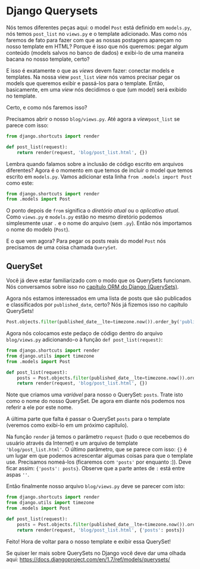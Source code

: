 # Django Querysets

Nós temos diferentes peças aqui: o model `Post` está definido em `models.py`, nós temos `post_list` no `views.py` e o template adicionado. Mas como nós faremos de fato para fazer com que as nossas postagens apareçam no nosso template em HTML? Porque é isso que nós queremos: pegar algum conteúdo (models salvos no banco de dados) e exibi-lo de uma maneira bacana no nosso template, certo?

E isso é exatamente o que as *views* devem fazer: conectar models e templates. Na nossa view `post_list` *view* nós vamos precisar pegar os models que queremos exibir e passá-los para o template. Então, basicamente, em uma *view* nós decidimos o que (um model) será exibido no template.

Certo, e como nós faremos isso?

Precisamos abrir o nosso `blog/views.py`. Até agora a *view*`post_list` se parece com isso:

```python
from django.shortcuts import render

def post_list(request):
    return render(request, 'blog/post_list.html', {})
```

Lembra quando falamos sobre a inclusão de código escrito em arquivos diferentes? Agora é o momento em que temos de incluir o model que temos escrito em `models.py`. Vamos adicionar esta linha `from .models import Post` como este:

```python
from django.shortcuts import render
from .models import Post
```

O ponto depois de `from` significa o *diretório atual* ou o *aplicativo atual*. Como `views.py` e `models.py` estão no mesmo diretório podemos simplesmente usar `.` e o nome do arquivo (sem `.py`). Então nós importamos o nome do modelo (`Post`).

E o que vem agora? Para pegar os posts reais do model `Post` nós precisamos de uma coisa chamada `QuerySet`.

## QuerySet

Você já deve estar familiarizado com o modo que os QuerySets funcionam. Nós conversamos sobre isso no [capítulo ORM do Django (QuerySets)][2].</p> 
Agora nós estamos interessados em uma lista de posts que são publicados e classificados por `published_date`, certo? Nós já fizemos isso no capítulo QuerySets!

```python
Post.objects.filter(published_date__lte=timezone.now()).order_by('published_date')
```    

Agora nós colocamos este pedaço de código dentro do arquivo `blog/views.py` adicionando-o à função `def post_list(request)`:

```python
from django.shortcuts import render
from django.utils import timezone
from .models import Post

def post_list(request):
    posts = Post.objects.filter(published_date__lte=timezone.now()).order_by('published_date')
    return render(request, 'blog/post_list.html', {})
```

Note que criamos uma *variável* para nosso o QuerySet: `posts`. Trate isto como o nome do nosso QuerySet. De agora em diante nós podemos nos referir a ele por este nome.

A última parte que falta é passar o QuerySet `posts` para o template (veremos como exibi-lo em um próximo capítulo).

Na função `render` já temos o parâmetro `request` (tudo o que recebemos do usuário através da Internet) e um arquivo de template `'blog/post_list.html'`. O último parâmetro, que se parece com isso: `{}` é um lugar em que podemos acrescentar algumas coisas para que o template use. Precisamos nomeá-los (ficaremos com `'posts'` por enquanto :)). Deve ficar assim: `{'posts': posts}`. Observe que a parte antes de `:` está entre aspas `''`.

Então finalmente nosso arquivo `blog/views.py` deve se parecer com isto:

```python
from django.shortcuts import render
from django.utils import timezone
from .models import Post

def post_list(request):
    posts = Post.objects.filter(published_date__lte=timezone.now()).order_by('published_date')
    return render(request, 'blog/post_list.html', {'posts': posts})
```

Feito! Hora de voltar para o nosso template e exibir essa QuerySet!

Se quiser ler mais sobre QuerySets no Django você deve dar uma olhada aqui: https://docs.djangoproject.com/en/1.7/ref/models/querysets/

 [2]: /django_orm/README.html
